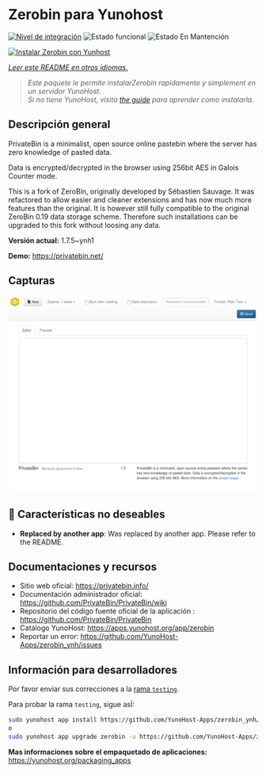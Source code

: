 <!--
Este archivo README esta generado automaticamente<https://github.com/YunoHost/apps/tree/master/tools/readme_generator>
No se debe editar a mano.
-->

# Zerobin para Yunohost

[![Nivel de integración](https://apps.yunohost.org/badge/integration/zerobin)](https://ci-apps.yunohost.org/ci/apps/zerobin/)
![Estado funcional](https://apps.yunohost.org/badge/state/zerobin)
![Estado En Mantención](https://apps.yunohost.org/badge/maintained/zerobin)

[![Instalar Zerobin con Yunhost](https://install-app.yunohost.org/install-with-yunohost.svg)](https://install-app.yunohost.org/?app=zerobin)

*[Leer este README en otros idiomas.](./ALL_README.md)*

> *Este paquete le permite instalarZerobin rapidamente y simplement en un servidor YunoHost.*  
> *Si no tiene YunoHost, visita [the guide](https://yunohost.org/install) para aprender como instalarla.*

## Descripción general

PrivateBin is a minimalist, open source online pastebin where the server has zero knowledge of pasted data.

Data is encrypted/decrypted in the browser using 256bit AES in Galois Counter mode.

This is a fork of ZeroBin, originally developed by Sébastien Sauvage. It was refactored to allow easier and cleaner extensions and has now much more features than the original. It is however still fully compatible to the original ZeroBin 0.19 data storage scheme. Therefore such installations can be upgraded to this fork without loosing any data.


**Versión actual:** 1.7.5~ynh1

**Demo:** <https://privatebin.net/>

## Capturas

![Captura de Zerobin](./doc/screenshots/screenshot.png)

## :red_circle: Características no deseables

- **Replaced by another app**: Was replaced by another app. Please refer to the README.

## Documentaciones y recursos

- Sitio web oficial: <https://privatebin.info/>
- Documentación administrador oficial: <https://github.com/PrivateBin/PrivateBin/wiki>
- Repositorio del código fuente oficial de la aplicación : <https://github.com/PrivateBin/PrivateBin>
- Catálogo YunoHost: <https://apps.yunohost.org/app/zerobin>
- Reportar un error: <https://github.com/YunoHost-Apps/zerobin_ynh/issues>

## Información para desarrolladores

Por favor enviar sus correcciones a la [rama `testing`](https://github.com/YunoHost-Apps/zerobin_ynh/tree/testing).

Para probar la rama `testing`, sigue asÍ:

```bash
sudo yunohost app install https://github.com/YunoHost-Apps/zerobin_ynh/tree/testing --debug
o
sudo yunohost app upgrade zerobin -u https://github.com/YunoHost-Apps/zerobin_ynh/tree/testing --debug
```

**Mas informaciones sobre el empaquetado de aplicaciones:** <https://yunohost.org/packaging_apps>
